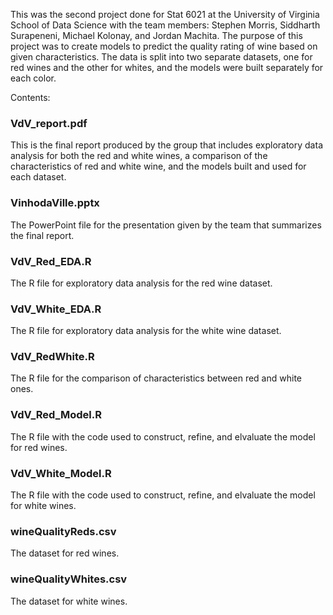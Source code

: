 This was the second project done for Stat 6021 at the University of Virginia School of Data Science with the team members: Stephen Morris, Siddharth Surapeneni, Michael Kolonay, and Jordan Machita. The purpose of this project was to create models to predict the quality rating of wine based on given characteristics. The data is split into two separate datasets, one for red wines and the other for whites, and the models were built separately for each color.

Contents:

### VdV_report.pdf
This is the final report produced by the group that includes exploratory data analysis for both the red and white wines, a comparison of the characteristics of red and white wine, and the models built and used for each dataset.

### VinhodaVille.pptx
The PowerPoint file for the presentation given by the team that summarizes the final report.

### VdV_Red_EDA.R
The R file for exploratory data analysis for the red wine dataset.

### VdV_White_EDA.R
The R file for exploratory data analysis for the white wine dataset.

### VdV_RedWhite.R
The R file for the comparison of characteristics between red and white ones.

### VdV_Red_Model.R
The R file with the code used to construct, refine, and elvaluate the model for red wines.

### VdV_White_Model.R
The R file with the code used to construct, refine, and elvaluate the model for white wines.

### wineQualityReds.csv
The dataset for red wines.

### wineQualityWhites.csv
The dataset for white wines.
